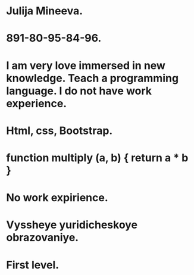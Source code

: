 # Julija Mineeva.
# 891-80-95-84-96.
# I am very love immersed in new knowledge. Teach a programming language. I do not have work experience.
# Html, css, Bootstrap.
# function multiply (a, b) { return a * b }
# No work expirience.
# Vyssheye yuridicheskoye obrazovaniye.
# First level.
